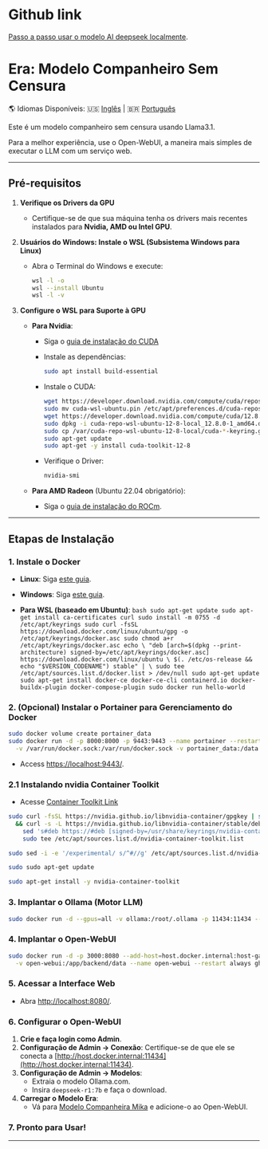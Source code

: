 # Github link

[Passo a passo usar o modelo AI deepseek localmente](https://github.com/EngDiego/ai-local-deepseek).

# Era: Modelo Companheiro Sem Censura

🌎 Idiomas Disponíveis:
🇺🇸 [Inglês](README.md) | 🇧🇷 [Português](README.pt-br.md)

Este é um modelo companheiro sem censura usando Llama3.1.

Para a melhor experiência, use o Open-WebUI, a maneira mais simples de executar o LLM com um serviço web.

---

## Pré-requisitos

1. **Verifique os Drivers da GPU**
   - Certifique-se de que sua máquina tenha os drivers mais recentes instalados para **Nvidia, AMD ou Intel GPU**.

2. **Usuários do Windows: Instale o WSL (Subsistema Windows para Linux)**
   - Abra o Terminal do Windows e execute:
     ```bash
     wsl -l -o
     wsl --install Ubuntu
     wsl -l -v
     ```

3. **Configure o WSL para Suporte à GPU**
   - **Para Nvidia**:
     - Siga o [guia de instalação do CUDA](https://developer.nvidia.com/cuda-downloads?target_os=Linux&target_arch=x86_64&Distribution=WSL-Ubuntu&target_version=2.0&target_type=deb_local)
     
     - Instale as dependências:
       ```bash
       sudo apt install build-essential
       ```
     - Instale o CUDA:
       ```bash
       wget https://developer.download.nvidia.com/compute/cuda/repos/wsl-ubuntu/x86_64/cuda-wsl-ubuntu.pin
       sudo mv cuda-wsl-ubuntu.pin /etc/apt/preferences.d/cuda-repository-pin-600
       wget https://developer.download.nvidia.com/compute/cuda/12.8.0/local_installers/cuda-repo-wsl-ubuntu-12-8-local_12.8.0-1_amd64.deb
       sudo dpkg -i cuda-repo-wsl-ubuntu-12-8-local_12.8.0-1_amd64.deb
       sudo cp /var/cuda-repo-wsl-ubuntu-12-8-local/cuda-*-keyring.gpg /usr/share/keyrings/
       sudo apt-get update
       sudo apt-get -y install cuda-toolkit-12-8
       ```
     - Verifique o Driver:
       ```bash
       nvidia-smi
       ```

   - **Para AMD Radeon** (Ubuntu 22.04 obrigatório):
     - Siga o [guia de instalação do ROCm](https://rocm.docs.amd.com/projects/radeon/en/latest/docs/install/wsl/install-radeon.html).

---

## Etapas de Instalação

### 1. Instale o Docker
- **Linux**: Siga [este guia](https://docs.docker.com/engine/install/ubuntu/).
- **Windows**: Siga [este guia](https://docs.docker.com/desktop/setup/install/windows-install/).

- **Para WSL (baseado em Ubuntu)**:
  ``bash
  sudo apt-get update
  sudo apt-get install ca-certificates curl
  sudo install -m 0755 -d /etc/apt/keyrings
  sudo curl -fsSL https://download.docker.com/linux/ubuntu/gpg -o /etc/apt/keyrings/docker.asc
  sudo chmod a+r /etc/apt/keyrings/docker.asc
  echo \
    "deb [arch=$(dpkg --print-architecture) signed-by=/etc/apt/keyrings/docker.asc] https://download.docker.com/linux/ubuntu \
    $(. /etc/os-release && echo "$VERSION_CODENAME") stable" | \
    sudo tee /etc/apt/sources.list.d/docker.list > /dev/null
  sudo apt-get update
  sudo apt-get install docker-ce docker-ce-cli containerd.io docker-buildx-plugin docker-compose-plugin
  sudo docker run hello-world
``

### 2. (Opcional) Instalar o Portainer para Gerenciamento do Docker
````bash
sudo docker volume create portainer_data
sudo docker run -d -p 8000:8000 -p 9443:9443 --name portainer --restart=always \
  -v /var/run/docker.sock:/var/run/docker.sock -v portainer_data:/data portainer/portainer-ce:2.21.5
````
- Access [https://localhost:9443/](https://localhost:9443/).

### 2.1 Instalando nvidia Container Toolkit

- Acesse [Container Toolkit Link](https://docs.nvidia.com/datacenter/cloud-native/container-toolkit/latest/install-guide.html#installation)

```bash
sudo curl -fsSL https://nvidia.github.io/libnvidia-container/gpgkey | sudo gpg --dearmor -o /usr/share/keyrings/nvidia-container-toolkit-keyring.gpg \
  && curl -s -L https://nvidia.github.io/libnvidia-container/stable/deb/nvidia-container-toolkit.list | \
    sed 's#deb https://#deb [signed-by=/usr/share/keyrings/nvidia-container-toolkit-keyring.gpg] https://#g' | \
    sudo tee /etc/apt/sources.list.d/nvidia-container-toolkit.list

sudo sed -i -e '/experimental/ s/^#//g' /etc/apt/sources.list.d/nvidia-container-toolkit.list

sudo sudo apt-get update

sudo apt-get install -y nvidia-container-toolkit
```




### 3. Implantar o Ollama (Motor LLM)
```bash
sudo docker run -d --gpus=all -v ollama:/root/.ollama -p 11434:11434 --name ollama ollama/ollama
```

### 4. Implantar o Open-WebUI
```bash
sudo docker run -d -p 3000:8080 --add-host=host.docker.internal:host-gateway \
  -v open-webui:/app/backend/data --name open-webui --restart always ghcr.io/open-webui/open-webui:main
```

### 5. Acessar a Interface Web
- Abra [http://localhost:8080/](http://localhost:8080/).

### 6. Configurar o Open-WebUI
1.  **Crie e faça login como Admin**.
2.  **Configuração de Admin → Conexão**: Certifique-se de que ele se conecta a [http://host.docker.internal:11434](http://host.docker.internal:11434).
3.  **Configuração de Admin → Modelos**:
    - Extraia o modelo Ollama.com.
    - Insira `deepseek-r1:7b` e faça o download.
4.  **Carregar o Modelo Era**:
    - Vá para [Modelo Companheira Mika](https://openwebui.com/m/digo/mika/) e adicione-o ao Open-WebUI.

### 7. Pronto para Usar!

---
